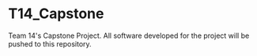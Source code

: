 # T14_Capstone
Team 14's Capstone Project. All software developed for the project will be pushed to this repository. 

